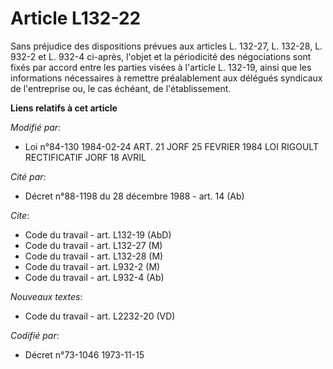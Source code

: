 # Article L132-22

Sans préjudice des dispositions prévues aux articles L. 132-27, L. 132-28, L. 932-2 et L. 932-4 ci-après, l'objet et la
périodicité des négociations sont fixés par accord entre les parties visées à l'article L. 132-19, ainsi que les informations
nécessaires à remettre préalablement aux délégués syndicaux de l'entreprise ou, le cas échéant, de l'établissement.

**Liens relatifs à cet article**

_Modifié par_:

  - Loi n°84-130 1984-02-24 ART. 21 JORF 25 FEVRIER 1984 LOI RIGOULT RECTIFICATIF JORF 18 AVRIL

_Cité par_:

  - Décret n°88-1198 du 28 décembre 1988 - art. 14 (Ab)

_Cite_:

  - Code du travail - art. L132-19 (AbD)
  - Code du travail - art. L132-27 (M)
  - Code du travail - art. L132-28 (M)
  - Code du travail - art. L932-2 (M)
  - Code du travail - art. L932-4 (Ab)

_Nouveaux textes_:

  - Code du travail - art. L2232-20 (VD)

_Codifié par_:

  - Décret n°73-1046 1973-11-15
